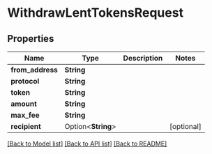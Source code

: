 # WithdrawLentTokensRequest

## Properties

Name | Type | Description | Notes
------------ | ------------- | ------------- | -------------
**from_address** | **String** |  | 
**protocol** | **String** |  | 
**token** | **String** |  | 
**amount** | **String** |  | 
**max_fee** | **String** |  | 
**recipient** | Option<**String**> |  | [optional]

[[Back to Model list]](../README.md#documentation-for-models) [[Back to API list]](../README.md#documentation-for-api-endpoints) [[Back to README]](../README.md)


